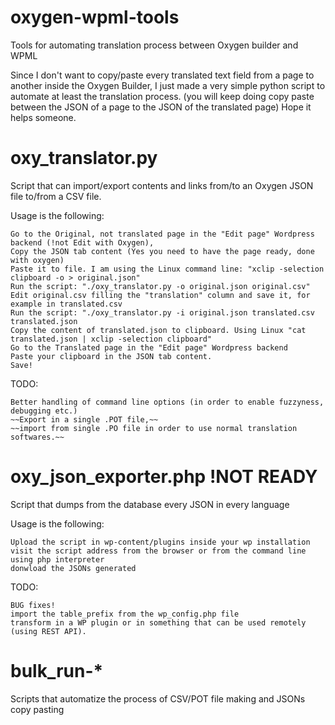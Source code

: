 # oxygen-wpml-tools
Tools for automating translation process between Oxygen builder and WPML

Since I don't want to copy/paste every translated text field from a page to another inside the Oxygen Builder,
I just made a very simple python script to automate at least the translation process.
(you will keep doing copy paste between the JSON of a page to the JSON of the translated page)
Hope it helps someone.

# oxy_translator.py
Script that can import/export contents and links from/to an Oxygen JSON file to/from a CSV file.

Usage is the following:

    Go to the Original, not translated page in the "Edit page" Wordpress backend (!not Edit with Oxygen),
    Copy the JSON tab content (Yes you need to have the page ready, done with oxygen)
    Paste it to file. I am using the Linux command line: "xclip -selection clipboard -o > original.json"
    Run the script: "./oxy_translator.py -o original.json original.csv"
    Edit original.csv filling the "translation" column and save it, for example in translated.csv
    Run the script: "./oxy_translator.py -i original.json translated.csv translated.json
    Copy the content of translated.json to clipboard. Using Linux "cat translated.json | xclip -selection clipboard"
    Go to the Translated page in the "Edit page" Wordpress backend
    Paste your clipboard in the JSON tab content.
    Save!

TODO:

    Better handling of command line options (in order to enable fuzzyness, debugging etc.)
    ~~Export in a single .POT file,~~
    ~~import from single .PO file in order to use normal translation softwares.~~


# oxy_json_exporter.php !NOT READY
Script that dumps from the database every JSON in every language 

Usage is the following:

    Upload the script in wp-content/plugins inside your wp installation
    visit the script address from the browser or from the command line using php interpreter
    donwload the JSONs generated 

TODO:

    BUG fixes!
    import the table_prefix from the wp_config.php file
    transform in a WP plugin or in something that can be used remotely (using REST API).
    

# bulk_run-*
Scripts that automatize the process of CSV/POT file making and JSONs copy pasting

